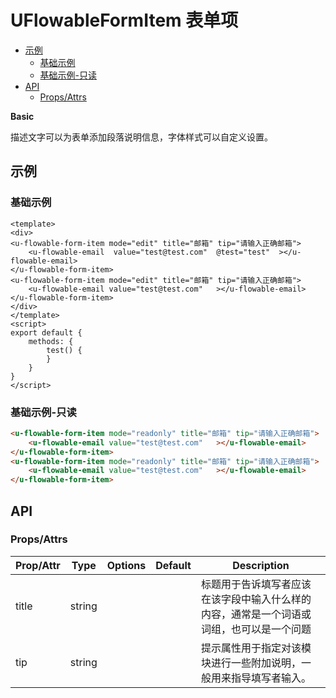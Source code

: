 <!-- 该 README.md 根据 api.yaml 和 docs/*.md 自动生成，为了方便在 GitHub 和 NPM 上查阅。如需修改，请查看源文件 -->

# UFlowableFormItem 表单项

- [示例](#示例)
    - [基础示例](#基础示例)
    - [基础示例-只读](#基础示例-只读)
- [API]()
    - [Props/Attrs](#propsattrs)

**Basic**

描述文字可以为表单添加段落说明信息，字体样式可以自定义设置。

## 示例
### 基础示例

```vue
<template>
<div>
<u-flowable-form-item mode="edit" title="邮箱" tip="请输入正确邮箱">
    <u-flowable-email  value="test@test.com"  @test="test"  ></u-flowable-email>
</u-flowable-form-item>
<u-flowable-form-item mode="edit" title="邮箱" tip="请输入正确邮箱">
    <u-flowable-email value="test@test.com"   ></u-flowable-email>
</u-flowable-form-item>
</div>
</template>
<script>
export default {
    methods: {
        test() {
        }
    }
}
</script>
```

### 基础示例-只读

```html
<u-flowable-form-item mode="readonly" title="邮箱" tip="请输入正确邮箱">
    <u-flowable-email value="test@test.com"   ></u-flowable-email>
</u-flowable-form-item>
<u-flowable-form-item mode="readonly" title="邮箱" tip="请输入正确邮箱">
    <u-flowable-email value="test@test.com"   ></u-flowable-email>
</u-flowable-form-item>
```
## API
### Props/Attrs

| Prop/Attr | Type | Options | Default | Description |
| --------- | ---- | ------- | ------- | ----------- |
| title | string |  |  | 标题用于告诉填写者应该在该字段中输入什么样的内容，通常是一个词语或词组，也可以是一个问题 |
| tip | string |  |  | 提示属性用于指定对该模块进行一些附加说明，一般用来指导填写者输入。 |

